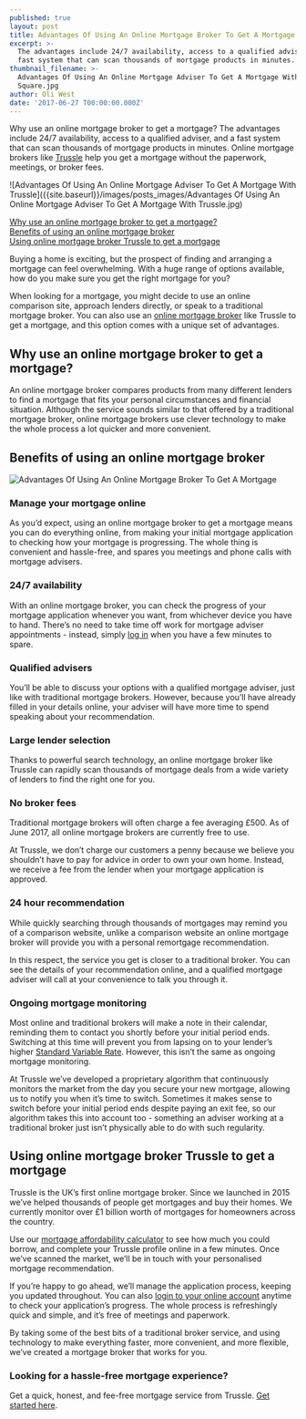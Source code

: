 ```yaml
---
published: true
layout: post
title: Advantages Of Using An Online Mortgage Broker To Get A Mortgage
excerpt: >-
  The advantages include 24/7 availability, access to a qualified adviser, and a
  fast system that can scan thousands of mortgage products in minutes.  
thumbnail_filename: >-
  Advantages Of Using An Online Mortgage Adviser To Get A Mortgage With Trussle
  Square.jpg
author: Oli West
date: '2017-06-27 T00:00:00.000Z'
---
```

Why use an online mortgage broker to get a mortgage? The advantages include 24/7 availability, access to a qualified adviser, and a fast system that can scan thousands of mortgage products in minutes. Online mortgage brokers like [Trussle](https://trussle.com/?utm_source=blog&utm_medium=get-started-cta&utm_campaign=170503) help you get a mortgage without the paperwork, meetings, or broker fees.

![Advantages Of Using An Online Mortgage Adviser To Get A Mortgage With Trussle]({{site.baseurl}}/images/posts_images/Advantages Of Using An Online Mortgage Adviser To Get A Mortgage With Trussle.jpg)

[Why use an online mortgage broker to get a mortgage?](#why-use-an-online-mortgage-broker-to-get-a-mortgage)  
[Benefits of using an online mortgage broker](#benefits-of-using-an-online-mortgage-broker)  
[Using online mortgage broker Trussle to get a mortgage](#using-online-mortgage-broker-trussle-to-get-a-mortgage)  
 
Buying a home is exciting, but the prospect of finding and arranging a mortgage can feel overwhelming. With a huge range of options available, how do you make sure you get the right mortgage for you?

When looking for a mortgage, you might decide to use an online comparison site, approach lenders directly, or speak to a traditional mortgage broker. You can also use an [online mortgage broker](https://trussle.com/?utm_source=blog&utm_medium=get-started-cta&utm_campaign=170503) like Trussle to get a mortgage, and this option comes with a unique set of advantages.

## Why use an online mortgage broker to get a mortgage?
An online mortgage broker compares products from many different lenders to find a mortgage that fits your personal circumstances and financial situation. Although the service  sounds similar to that offered by a traditional mortgage broker, online mortgage brokers use clever technology to make the whole process a lot quicker and more convenient.

## Benefits of using an online mortgage broker
![Advantages Of Using An Online Mortgage Broker To Get A Mortgage]({{site.baseurl}}/images/post_images/Table01.png)

### Manage your mortgage online
As you’d expect, using an online mortgage broker to get a mortgage means you can do everything online, from making your initial mortgage application to checking how your mortgage is progressing. The whole thing is convenient and hassle-free, and spares you meetings and phone calls with mortgage advisers.

### 24/7 availability
With an online mortgage broker, you can check the progress of your mortgage application whenever you want, from whichever device you have to hand. There’s no need to take time off work for mortgage adviser appointments - instead, simply [log in](https://apply.trussle.com/login) when you have a few minutes to spare.

### Qualified advisers
You’ll be able to discuss your options with a qualified mortgage adviser, just like with traditional mortgage brokers. However, because you’ll have already filled in your details online, your adviser will have more time to spend speaking about your recommendation. 

### Large lender selection
Thanks to powerful search technology, an online mortgage broker like Trussle can rapidly scan thousands of mortgage deals from a wide variety of lenders to find the right one for you. 

### No broker fees
Traditional mortgage brokers will often charge a fee averaging £500. As of June 2017, all online mortgage brokers are currently free to use.

At Trussle, we don’t charge our customers a penny because we believe you shouldn’t have to pay for advice in order to own your own home. Instead, we receive a fee from the lender when your mortgage application is approved.

### 24 hour recommendation
While quickly searching through thousands of mortgages may remind you of a comparison website, unlike a comparison website an online mortgage broker will provide you with a personal remortgage recommendation.

In this respect, the service you get is closer to a traditional broker. You can see the details of your recommendation online, and a qualified mortgage adviser will call at your convenience to talk you through it.

### Ongoing mortgage monitoring
Most online and traditional brokers will make a note in their calendar, reminding them to contact you shortly before your initial period ends. Switching at this time will prevent you from lapsing on to your lender’s higher [Standard Variable Rate](https://trussle.com/blog/what-is-a-standard-variable-rate). However, this isn’t the same as ongoing mortgage monitoring.

At Trussle we’ve developed a proprietary algorithm that continuously monitors the market from the day you secure your new mortgage, allowing us to notify you when it’s time to switch. Sometimes it makes sense to switch before your initial period ends despite paying an exit fee, so our algorithm takes this into account too - something an adviser working at a traditional broker just isn’t physically able to do with such regularity.

## Using online mortgage broker Trussle to get a mortgage
Trussle is the UK’s first online mortgage broker. Since we launched in 2015 we’ve helped thousands of people get mortgages and buy their homes. We currently monitor over £1 billion worth of mortgages for homeowners across the country. 

Use our [mortgage affordability calculator](https://apply.trussle.com/affordability-calculator?utm_source=blog&utm_medium=get-started-cta&utm_campaign=170503) to see how much you could borrow, and complete your Trussle profile online in a few minutes. Once we’ve scanned the market, we’ll be in touch with your personalised mortgage recommendation. 

If you’re happy to go ahead, we’ll manage the application process, keeping you updated throughout. You can also [login to your online account](https://apply.trussle.com/login) anytime to check your application’s progress. The whole process is refreshingly quick and simple, and it’s free of meetings and paperwork. 

By taking some of the best bits of a traditional broker service, and using technology to make everything faster, more convenient, and more flexible, we’ve created a mortgage broker that works for you.

### Looking for a hassle-free mortgage experience?

Get a quick, honest, and fee-free mortgage service from Trussle. [Get started here](https://trussle.com/?utm_source=blog&utm_medium=get-started-cta&utm_campaign=170503).